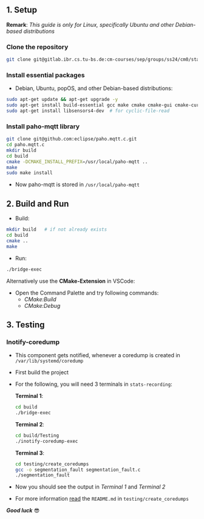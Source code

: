 ## 1. Setup

  **Remark**: *This guide is only for Linux, specifically Ubuntu and other Debian-based distributions*
  
### Clone the repository

```bash
git clone git@gitlab.ibr.cs.tu-bs.de:cm-courses/sep/groups/ss24/cm0/stats-recording.git
```

### Install essential packages

- Debian, Ubuntu, popOS, and other Debian-based distributions:
  
```bash
sudo apt-get update && apt-get upgrade -y
sudo apt-get install build-essential gcc make cmake cmake-gui cmake-curses-gui libssl-dev
sudo apt-get install libsensors4-dev  # for cyclic-file-read
```

### Install paho-mqtt library

```bash
git clone git@github.com:eclipse/paho.mqtt.c.git
cd paho.mqtt.c
mkdir build
cd build
cmake -DCMAKE_INSTALL_PREFIX=/usr/local/paho-mqtt ..
make
sudo make install
```

- Now paho-mqtt is stored in `/usr/local/paho-mqtt`

## 2. Build and Run

- Build:
  
```bash
mkdir build   # if not already exists
cd build
cmake ..
make
```

- Run:
```bash
./bridge-exec
```

Alternatively use the **CMake-Extension** in VSCode:
- Open the Command Palette and try following commands:
  * *CMake:Build*
  * *CMake:Debug*

## 3. Testing

### Inotify-coredump

- This component gets notified, whenever a coredump is created in `/var/lib/systemd/coredump`
- First build the project
- For the following, you will need 3 terminals in `stats-recording`:

  **Terminal 1**:

  ```bash
  cd build
  ./bridge-exec
  ```

  **Terminal 2**:

  ```bash
  cd build/Testing
  ./inotify-coredump-exec
  ```

  **Terminal 3**:

  ```bash
  cd testing/create_coredumps
  gcc -o segmentation_fault segmentation_fault.c
  ./segmentation_fault
  ```

- Now you should see the output in *Terminal 1* and *Terminal 2*

- For more information [read](/testing/create_coredumps/README.md) the `README.md` in `testing/create_coredumps`

***Good luck*** :sunglasses: